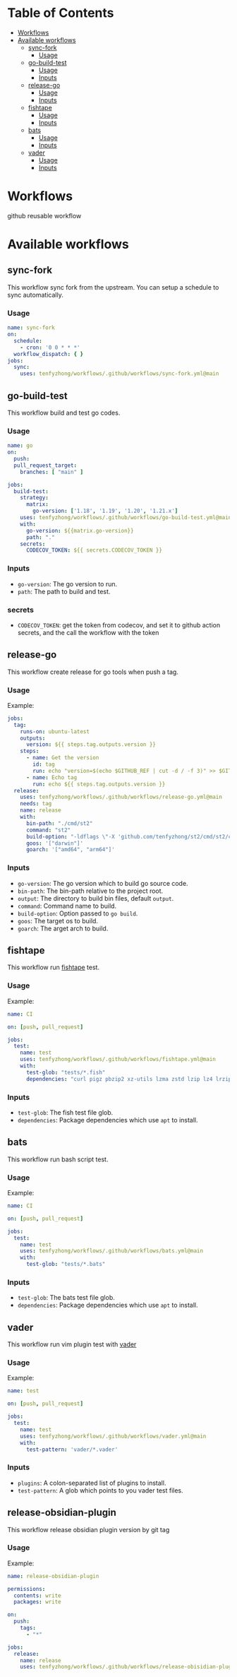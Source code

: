 # Table of Contents
- [Workflows](#workflows)
- [Available workflows](#available-workflows)
  - [sync-fork](#sync-fork)
    - [Usage](#usage)
  - [go-build-test](#go-build-test)
    - [Usage](#usage)
    - [Inputs](#inputs)
  - [release-go](#release-go)
    - [Usage](#usage)
    - [Inputs](#inputs)
  - [fishtape](#fishtape)
    - [Usage](#usage)
    - [Inputs](#inputs)
  - [bats](#bats)
    - [Usage](#usage)
    - [Inputs](#inputs)
  - [vader](#vader)
    - [Usage](#usage)
    - [Inputs](#inputs)

# Workflows
github reusable workflow

# Available workflows
## sync-fork
This workflow sync fork from the upstream. You can setup a schedule to sync automatically.
### Usage
```yaml
name: sync-fork
on:
  schedule:
    - cron: '0 0 * * *'
  workflow_dispatch: { }
jobs:
  sync:
    uses: tenfyzhong/workflows/.github/workflows/sync-fork.yml@main
```

## go-build-test
This workflow build and test go codes.
### Usage
```yaml
name: go
on:
  push:
  pull_request_target:
    branches: [ "main" ]

jobs:
  build-test:
    strategy:
      matrix:
        go-version: ['1.18', '1.19', '1.20', '1.21.x']
    uses: tenfyzhong/workflows/.github/workflows/go-build-test.yml@main
    with:
      go-version: ${{matrix.go-version}}
      path: "."
    secrets:
      CODECOV_TOKEN: ${{ secrets.CODECOV_TOKEN }}
```

### Inputs
- `go-version`: The go version to run.
- `path`: The path to build and test.

### secrets
- `CODECOV_TOKEN`: get the token from codecov, and set it to github action secrets, and the call the workflow with the token

## release-go
This workflow create release for go tools when push a tag.
### Usage
Example:
```yaml
jobs:
  tag:
    runs-on: ubuntu-latest
    outputs:
      version: ${{ steps.tag.outputs.version }}
    steps:
      - name: Get the version
        id: tag
        run: echo "version=$(echo $GITHUB_REF | cut -d / -f 3)" >> $GITHUB_OUTPUT
      - name: Echo tag
        run: echo ${{ steps.tag.outputs.version }}
  release:
    uses: tenfyzhong/workflows/.github/workflows/release-go.yml@main
    needs: tag
    name: release
    with:
      bin-path: "./cmd/st2"
      command: "st2"
      build-option: "-ldflags \"-X 'github.com/tenfyzhong/st2/cmd/st2/config.Version=${{ needs.tag.outputs.version }}'\""
      goos: '["darwin"]'
      goarch: '["amd64", "arm64"]'

```

### Inputs
- `go-version`: The go version which to build go source code.
- `bin-path`: The bin-path relative to the project root.
- `output`: The directory to build bin files, default `output`.
- `command`: Command name to build.
- `build-option`: Option passed to `go build`.
- `goos`: The target os to build.
- `goarch`: The arget arch to build.

## fishtape
This workflow run [fishtape](https://github.com/jorgebucaran/fishtape) test.
### Usage
Example:
```yaml
name: CI

on: [push, pull_request]

jobs:
  test:
    name: test
    uses: tenfyzhong/workflows/.github/workflows/fishtape.yml@main
    with:
      test-glob: "tests/*.fish"
      dependencies: "curl pigz pbzip2 xz-utils lzma zstd lzip lz4 lrzip 7zip bzip2 lrzip cpio rar unrar zpaq"
```

### Inputs
- `test-glob`: The fish test file glob.
- `dependencies`: Package dependencies which use `apt` to install.

## bats
This workflow run bash script test.
### Usage
Example:
```yaml
name: CI

on: [push, pull_request]

jobs:
  test:
    name: test
    uses: tenfyzhong/workflows/.github/workflows/bats.yml@main
    with:
      test-glob: "tests/*.bats"
```

### Inputs
- `test-glob`: The bats test file glob.
- `dependencies`: Package dependencies which use `apt` to install.

## vader
This workflow run vim plugin test with [vader](https://github.com/junegunn/vader.vim)
### Usage
Example:
```yaml
name: test

on: [push, pull_request]

jobs:
  test:
    name: test
    uses: tenfyzhong/workflows/.github/workflows/vader.yml@main
    with:
      test-pattern: 'vader/*.vader'
```

### Inputs
- `plugins`: A colon-separated list of plugins to install.
- `test-pattern`: A glob which points to you vader test files.

## release-obsidian-plugin
This workflow release obsidian plugin version by git tag
### Usage
Example:
```yaml
name: release-obsidian-plugin

permissions:
  contents: write
  packages: write

on:
  push:
    tags:
      - "*"

jobs:
  release:
    name: release
    uses: tenfyzhong/workflows/.github/workflows/release-obisidian-plugin.yml@main
```
